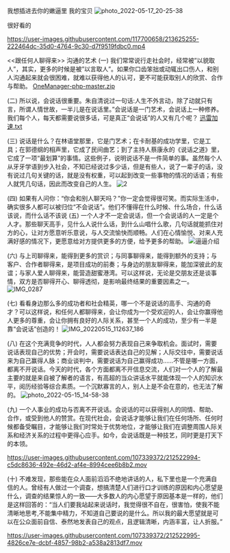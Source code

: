 我想插进去你的嫩逼里 我的宝贝
![photo_2022-05-17_20-25-38](https://user-images.githubusercontent.com/117700658/213615698-a3160515-51ba-40db-911e-4f1c69de5bc0.jpg)

很好看的


https://user-images.githubusercontent.com/117700658/213625255-222464dc-35d0-4764-9c30-d7f9519fdbc0.mp4



<<跟任何人聊得来>>
沟通的艺术
(一)	我们常常说行走社会时，经常被”以貌取人”，其实，更多的时候是被”以言取人”。如果你口齿笨拙或动辄出口伤人，和别人沟通起来就会很困难，就难以获得他人的认可，更不可能获取别人的欣赏、合作与帮助。
[OneManager-php-master.zip](https://github.com/yunqw520/loveyunqingwu2023/files/10419448/OneManager-php-master.zip)

(二)	所以说，会说话很重要。朱自清说过一句话:人生不外言动，除了动就只有言，所谓人情世故，一半儿是在说话里。”会说话是一门艺术，会说话上一种修养。我们每个人，每天都需要说很多话，可是真正“会说话”的人又有几个呢？
[迅雷加速.txt](https://github.com/yunqw520/loveyunqingwu2023/files/10419450/default.txt)

(三)	说话是什么？在林语堂那里，它是门艺术；在卡耐基的成功学里，它是工具；在郭德纲的相声里，它成了民间曲艺；到了主持人蔡康永的《说话之道》里，它成了一项“最划算”的事情。这些例子，说明说话不是一件简单的事。虽然每个人从牙牙学语到步入社会，不知已经说过多少话，但是有些人，说了一辈子的话，没有说过几句关键的话，就是没有权重，可以起到改变一些事物的情况的话语；有些人就凭几句话，因此而改变自己的人生。
![2](https://user-images.githubusercontent.com/107339372/212522979-aac85921-4947-4f0e-9aa4-0f60b3c02e9f.jpg)

(四)	如果有人问你：“你会和别人聊天吗？”你一定会觉得很可笑。而实际生活中，确实很多人都可以被归位“不会说话”。他们不懂得在什么时候、什么场合，什么话该说，而什么话不该说
(五)	一个人才不一定会说话，但一个会说话的人一定是个人才。那些聊天高手，见什么人说什么话，到什么山唱什么歌，几句话就能抓住对方的心，让对方愿意听乐意说，与人交流愉快而顺畅。人们在心情愉悦、对来人充满好感的情况下，更愿意给对方提供更多的方便，给予更多的帮助。
![逼逼介绍](https://user-images.githubusercontent.com/107339372/212522984-e39dd18a-6cb2-4401-85aa-7a66da28e5cb.jpg)

(六)	与上司聊得来，能得到更多的赏识；与同事聊得来，能得到额外的支持；与客户、合作者聊得来，是项目成功的前奏；与身边的朋友聊得来，能加深彼此的友谊；与家人爱人聊得来，能营造甜蜜港湾。可以这样说，无论是交朋友还是谈事情，双方是否聊得开心、聊得透彻，是影响最终结果的重要因素之一。
![IMG_0287](https://user-images.githubusercontent.com/107339372/212522987-6111dd3f-0968-4b04-9b49-b8105c450e2a.JPG)

(七)	看看身边那么多的成功者和社会精英，哪一个不是说话的高手、沟通的奇才？可以这样说，和任何人都聊得来，会让你成为一个受欢迎的人，会让你赢得他人更多的尊重，会让你拥有良好的人际关系，甚至一个人的成功，至少有一半是靠“会说话”创造的！
![IMG_20220515_112637_186](https://user-images.githubusercontent.com/107339372/212522989-300b2a3b-f2da-44cf-a37d-3ff83a022092.jpg)

(八)	在这个充满竞争的时代，人人都会努力表现自己来争取机会。面试时，需要说话表现自己的优势；开会时，需要说话表达自己的见解；人际交往中，需要说话来为自己赢得人脉；商业谈判中，需要说话为自己赢得成功……不管是哪一方面，都离不开说话。今天的时代，各个方面都离不开信息交流，人们对一个人的了解最主要的就是来自被了解者的语言，有高超的当众讲话水平就能体现一个人的知识水平，阅历经验等综合素质。一个沉默寡言的人，别人上是不会在意的，也无法了解的。
![photo_2022-05-15_14-58-38](https://user-images.githubusercontent.com/107339372/212522991-4eb87779-889d-4201-99d7-81078dcf2d10.jpg)

(九)	一个人事业的成功与否离不开说话。会说话的可以获得别人的同情、帮助、合作，或受到他人的赞赏。在现代社会，会说话才能够让我们在任何场所、任何时候都备受瞩目，才能够让我们时常处于优势地位，才能够让我们在调整周围人际关系和经济关系的过程中更得心应手。如今，会说话既是一种技艺，同时更是打天下的本领。


https://user-images.githubusercontent.com/107339372/212522994-c5dc8636-492e-46d2-af4e-8994cee6b8b2.mov


(十)	不难发现，那些能在众人面前滔滔不绝地讲话的人，私下里也是一个充满自信的人。曾经有人做过一个调查，想搞清楚人们进行口才训练的原因和内心愿望是什么，调查的结果惊人的一致——大多数人的内心愿望于原因基本是一样的，他们是这样回答的：“当人们要我站起来说话时，我觉得很不自在，很害怕，使我不能清晰地思考,不能集中精力，不知道自己要说的是什么。所以我的最大愿望就是可以在公众面前自信、泰然地发表自己的观点，且逻辑清晰，内涵丰富，让人折服。”


https://user-images.githubusercontent.com/107339372/212522995-4826ce7e-dcbf-4857-98b2-a538a2813df7.mov


